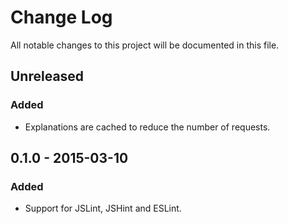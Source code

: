 # Change Log
All notable changes to this project will be documented in this file.

## Unreleased
### Added
- Explanations are cached to reduce the number of requests.

## 0.1.0 - 2015-03-10
### Added
- Support for JSLint, JSHint and ESLint.